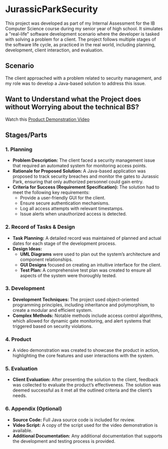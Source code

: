 # JurassicParkSecurity

This project was developed as part of my Internal Assessment for the IB Computer Science course during my senior year of high school. It simulates a "real-life" software development scenario where the developer is tasked with solving a problem for a client. The project follows multiple stages of the software life cycle, as practiced in the real world, including planning, development, client interaction, and evaluation.

## Scenario

The client approached with a problem related to security management, and my role was to develop a Java-based solution to address this issue.

## Want to Understand what the Project does without Worrying about the technical BS?
Watch this [Product Demonstration Video](https://github.com/ahmerhm/JurassicParkSecurity/blob/main/Product/Crit_D_Video.mp4)

## Stages/Parts

### 1. Planning
- **Problem Description:** The client faced a security management issue that required an automated system for monitoring access points.
- **Rationale for Proposed Solution:** A Java-based application was proposed to track security breaches and monitor the gates to Jurassic Park, ensuring that only authorized personnel could gain entry.
- **Criteria for Success (Requirement Specification):** The solution had to meet the following key requirements:
  - Provide a user-friendly GUI for the client.
  - Ensure secure authentication mechanisms.
  - Log all access attempts with relevant timestamps.
  - Issue alerts when unauthorized access is detected.

### 2. Record of Tasks & Design
- **Task Planning:** A detailed record was maintained of planned and actual dates for each stage of the development process.
- **Design Ideas:**
  - **UML Diagrams** were used to plan out the system’s architecture and component relationships.
  - **GUI Designs** focused on creating an intuitive interface for the client.
  - **Test Plan:** A comprehensive test plan was created to ensure all aspects of the system were thoroughly tested.

### 3. Development
- **Development Techniques:** The project used object-oriented programming principles, including inheritance and polymorphism, to create a modular and efficient system.
- **Complex Methods:** Notable methods include access control algorithms, which allowed for dynamic gate monitoring, and alert systems that triggered based on security violations.

### 4. Product
- A video demonstration was created to showcase the product in action, highlighting the core features and user interactions with the system.

### 5. Evaluation
- **Client Evaluation:** After presenting the solution to the client, feedback was collected to evaluate the product’s effectiveness. The solution was deemed successful as it met all the outlined criteria and the client’s needs.

### 6. Appendix (Optional)
- **Source Code:** Full Java source code is included for review.
- **Video Script:** A copy of the script used for the video demonstration is available.
- **Additional Documentation:** Any additional documentation that supports the development and testing process is provided.

